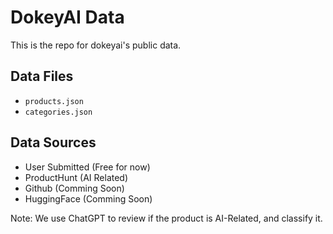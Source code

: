 # DokeyAI Data
This is the repo for dokeyai's public data.

## Data Files
- `products.json`
- `categories.json`

## Data Sources
- User Submitted (Free for now)
- ProductHunt (AI Related)
- Github (Comming Soon)
- HuggingFace (Comming Soon)

Note: We use ChatGPT to review if the product is AI-Related, and classify it.
